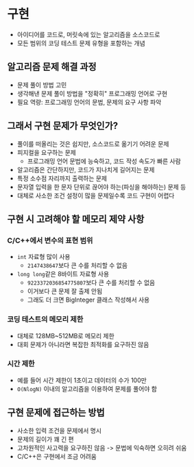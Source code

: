 # 구현
- 아이디어를 코드로, 머릿속에 있는 알고리즘을 소스코드로
- 모든 범위의 코딩 테스트 문제 유형을 포함하는 개념
## 알고리즘 문제 해결 과정
- 문제 풀이 방법 고민
- 생각해낸 문제 풀이 방법을 "정확히" 프로그래밍 언어로 구현
- 필요 역량: 프로그래밍 언어의 문법, 문제의 요구 사항 파악
## 그래서 구현 문제가 무엇인가?
- 풀이를 떠올리는 것은 쉽지만, 소스코드로 옮기기 어려운 문제
- 피지컬을 요구하는 문제
    - 프로그래밍 언어 문법에 능숙하고, 코드 작성 속도가 빠른 사람
- 알고리즘은 간단하지만, 코드가 지나치게 길어지는 문제
- 특정 소수점 자리까지 출력하는 문제
- 문자열 입력을 한 문자 단위로 끊어야 하는(파싱을 해야하는) 문제 등
- 대체로 사소한 조건 설정이 많을 문제일수록 코드 구현이 어렵다
## 구현 시 고려해야 할 메모리 제약 사항
### C/C++에서 변수의 표현 범위
- `int` 자료형 많이 사용
    - `2147438647`보다 큰 수를 처리할 수 없음
- `long long`같은 8바이트 자료형 사용
    - `9223372036854775807`보다 큰 수를 처리할 수 없음
    - 이거보다 큰 문제 잘 출제 안됨
    - 그래도 더 크면 BigInteger 클래스 작성해서 사용
### 코딩 테스트의 메모리 제한
- 대체로 128MB~512MB로 메모리 제한
- 대회 문제가 아니라면 복잡한 최적화를 요구하진 않음
### 시간 제한 
- 예를 들어 시간 제한이 1초이고 데이터의 수가 100만
- `O(NlogN)` 이내의 알고리즘을 이용하여 문제를 풀어야 함
## 구현 문제에 접근하는 방법
- 사소한 입력 조건을 문제에서 명시
- 문제의 길이가 꽤 긴 편
- 고차원적인 사고력을 요구하진 않음 -> 문법에 익숙하면 오히려 쉬움
- C/C++은 구현에서 조금 어려움